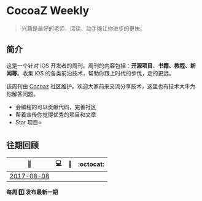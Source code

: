 # CocoaZ Weekly
>兴趣是最好的老师，阅读、动手能让你进步的更快。

## 简介
这是一个针对 iOS 开发者的周刊。周刊的内容包括：**开源项目**、**书籍、教程、新闻等**。收集 iOS 的各类前沿技术，帮助你跟上时代的步伐，走的更远。

该周刊由 [Cocoaz](https://www.cocoaz.com/) 社区维护。欢迎大家前来交流分享技术，这里也有技术大牛为你解答问题。
- 会编程的可以贡献代码，完善社区
- 帮着宣传你觉得优秀的项目和文章
- Star 项目⭐️

## 往期回顾

| :apple: | :computer: | :beer: | :octocat: |
| ------- | ----- | ------------ | ------ |
| [2017-08-08](/content/201708/20170808.md) |

**每周 :one: 发布最新一期**
